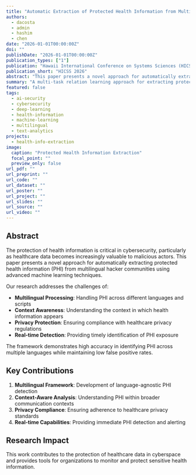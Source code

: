 ```yaml
---
title: "Automatic Extraction of Protected Health Information from Multilingual Hacker Communities"
authors:
  - dacosta
  - admin
  - hashim
  - chen
date: "2026-01-01T00:00:00Z"
doi: ""
publishDate: "2026-01-01T00:00:00Z"
publication_types: ["1"]
publication: "Hawaii International Conference on Systems Sciences (HICSS)"
publication_short: "HICSS 2026"
abstract: "This paper presents a novel approach for automatically extracting protected health information (PHI) from multilingual hacker communities. We develop a multi-task relation learning framework that can identify and categorize PHI across different languages and contexts."
summary: "A multi-task relation learning approach for extracting protected health information from multilingual hacker communities."
featured: false
tags:
  - ai-security
  - cybersecurity
  - deep-learning
  - health-information
  - machine-learning
  - multilingual
  - text-analytics
projects:
  - health-info-extraction
image:
  caption: "Protected Health Information Extraction"
  focal_point: ""
  preview_only: false
url_pdf: ""
url_preprint: ""
url_code: ""
url_dataset: ""
url_poster: ""
url_project: ""
url_slides: ""
url_source: ""
url_video: ""
---
```


## Abstract

The protection of health information is critical in cybersecurity, particularly as healthcare data becomes increasingly valuable to malicious actors. This paper presents a novel approach for automatically extracting protected health information (PHI) from multilingual hacker communities using advanced machine learning techniques.

Our research addresses the challenges of:
- **Multilingual Processing**: Handling PHI across different languages and scripts
- **Context Awareness**: Understanding the context in which health information appears
- **Privacy Protection**: Ensuring compliance with healthcare privacy regulations
- **Real-time Detection**: Providing timely identification of PHI exposure

The framework demonstrates high accuracy in identifying PHI across multiple languages while maintaining low false positive rates.

## Key Contributions

1. **Multilingual Framework**: Development of language-agnostic PHI detection
2. **Context-Aware Analysis**: Understanding PHI within broader communication contexts
3. **Privacy Compliance**: Ensuring adherence to healthcare privacy standards
4. **Real-time Capabilities**: Providing immediate PHI detection and alerting

## Research Impact

This work contributes to the protection of healthcare data in cyberspace and provides tools for organizations to monitor and protect sensitive health information.
